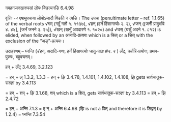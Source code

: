 

 गमहनजनखनघसां लोपः क्ङित्यनङि 6.4.98 


वृत्तिः --ः एषामुपधाया लोपोऽजादौ क्ङिति न त्‍वङि। The उपधा (penultimate letter – ref. 1.1.65) of the verbal roots √गम् (गमॢँ गतौ १. ११३७), √हन् (हनँ हिंसागत्योः २. २), √जन् ([जनीँ प्रादुर्भावे ४. ४४], [जनँ जनने ३. २५]), √खन् (खनुँ अवदारणे १. १०२०) and √घस् (घसॢँ अदने १. ८१२) is elided, when followed by an अजादि-प्रत्ययः which is a कित् or a ङित् with the exclusion of the “अङ्”-प्रत्ययः। 


उदाहरणम् – घ्नन्ति (√हन्, अदादि-गणः, हनँ हिंसागत्योः धातु-पाठः #२. २ ) लँट्, कर्तरि-प्रयोगः, प्रथम-पुरुषः, बहुवचनम्। 


हन् + लँट् 3.4.69, 3.2.123 

= हन् + ल् 1.3.2, 1.3.3 = हन् + झि 3.4.78, 1.4.101, 1.4.102, 1.4.108, झि gets सार्वधातुक-सञ्ज्ञा by 3.4.113 

= हन् + शप् + झि 3.1.68, शप् which is a शित्, gets सार्वधातुक-सञ्ज्ञा by 3.4.113 = हन् + झि 2.4.72 

= हन् + अन्ति 7.1.3 = ह् न् + अन्ति 6.4.98 (झि is not a पित् and therefore it is ङिद्वत् by 1.2.4) = घ्नन्ति 7.3.54 


